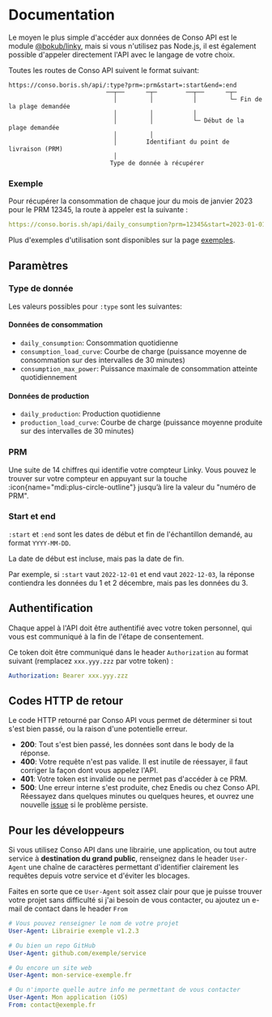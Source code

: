 # Documentation

Le moyen le plus simple d'accéder aux données de Conso API est le module [@bokub/linky](https://github.com/bokub/linky#readme), mais si vous n'utilisez pas Node.js, il est également possible d'appeler directement l'API avec le langage de votre choix.

Toutes les routes de Conso API suivent le format suivant:

```git-commit
https://conso.boris.sh/api/:type?prm=:prm&start=:start&end=:end
                           ──┬──      ─┬─        ──┬──      ─┬─
                             │         │           │         └─ Fin de la plage demandée
                             │         │           │
                             │         │           └─ Début de la plage demandée
                             │         │
                             │        Identifiant du point de livraison (PRM)
                             │
                            Type de donnée à récupérer
```

### Exemple

Pour récupérer la consommation de chaque jour du mois de janvier 2023 pour le PRM 12345, la route à appeler est la suivante :

```yaml
https://conso.boris.sh/api/daily_consumption?prm=12345&start=2023-01-01&end=2023-02-01
```

Plus d'exemples d'utilisation sont disponibles sur la page [exemples](/exemples).

## Paramètres

### Type de donnée

Les valeurs possibles pour `:type` sont les suivantes:

#### Données de consommation

- `daily_consumption`: Consommation quotidienne
- `consumption_load_curve`: Courbe de charge (puissance moyenne de consommation sur des intervalles de 30 minutes)
- `consumption_max_power`: Puissance maximale de consommation atteinte quotidiennement

#### Données de production

- `daily_production`: Production quotidienne
- `production_load_curve`: Courbe de charge (puissance moyenne produite sur des intervalles de 30 minutes)

### PRM

Une suite de 14 chiffres qui identifie votre compteur Linky. Vous pouvez le trouver sur votre compteur en appuyant sur la touche :icon{name="mdi:plus-circle-outline"} jusqu’à lire la valeur du "numéro de PRM".

### Start et end

`:start` et `:end` sont les dates de début et fin de l'échantillon demandé, au format `YYYY-MM-DD`.

La date de début est incluse, mais pas la date de fin.

Par exemple, si `:start` vaut `2022-12-01` et end vaut `2022-12-03`, la réponse contiendra les données du 1 et 2 décembre, mais pas les données du 3.

## Authentification

Chaque appel à l'API doit être authentifié avec votre token personnel, qui vous est communiqué à la fin de l'étape de consentement.

Ce token doit être communiqué dans le header `Authorization` au format suivant (remplacez `xxx.yyy.zzz` par votre token) :

```yaml
Authorization: Bearer xxx.yyy.zzz
```

## Codes HTTP de retour

Le code HTTP retourné par Conso API vous permet de déterminer si tout s'est bien passé, ou la raison d'une potentielle erreur.

- **200**: Tout s'est bien passé, les données sont dans le body de la réponse.
- **400**: Votre requête n'est pas valide. Il est inutile de réessayer, il faut corriger la façon dont vous appelez l'API.
- **401**: Votre token est invalide ou ne permet pas d'accéder à ce PRM.
- **500**: Une erreur interne s'est produite, chez Enedis ou chez Conso API. Réessayez dans quelques minutes ou quelques heures, et ouvrez une nouvelle [issue](https://github.com/bokub/conso-api/issues) si le problème persiste.

## Pour les développeurs

Si vous utilisez Conso API dans une librairie, une application, ou tout autre service à **destination du grand public**, renseignez dans le header `User-Agent` une chaîne de caractères permettant d'identifier clairement les requêtes depuis votre service et d'éviter les blocages.

Faites en sorte que ce `User-Agent` soit assez clair pour que je puisse trouver votre projet sans difficulté si j'ai besoin de vous contacter, ou ajoutez un e-mail de contact dans le header `From`

```yaml
# Vous pouvez renseigner le nom de votre projet
User-Agent: Librairie exemple v1.2.3

# Ou bien un repo GitHub
User-Agent: github.com/exemple/service

# Ou encore un site web
User-Agent: mon-service-exemple.fr

# Ou n'importe quelle autre info me permettant de vous contacter
User-Agent: Mon application (iOS)
From: contact@exemple.fr
```
